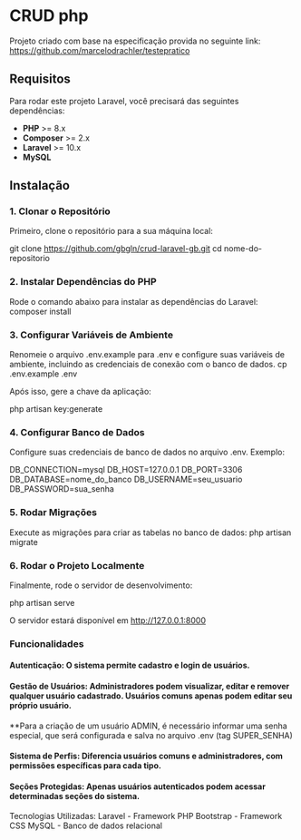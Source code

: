 # CRUD php

Projeto criado com base na especificação provida no seguinte link:
https://github.com/marcelodrachler/testepratico

## Requisitos

Para rodar este projeto Laravel, você precisará das seguintes dependências:

- **PHP** >= 8.x
- **Composer** >= 2.x
- **Laravel** >= 10.x
- **MySQL** 

## Instalação

### 1. Clonar o Repositório

Primeiro, clone o repositório para a sua máquina local:

git clone https://github.com/gbgln/crud-laravel-gb.git
cd nome-do-repositorio

### 2. Instalar Dependências do PHP
Rode o comando abaixo para instalar as dependências do Laravel:
composer install

### 3. Configurar Variáveis de Ambiente
Renomeie o arquivo .env.example para .env e configure suas variáveis de ambiente, incluindo as credenciais de conexão com o banco de dados.
cp .env.example .env

Após isso, gere a chave da aplicação:

php artisan key:generate

### 4. Configurar Banco de Dados
Configure suas credenciais de banco de dados no arquivo .env. Exemplo:

DB_CONNECTION=mysql
DB_HOST=127.0.0.1
DB_PORT=3306
DB_DATABASE=nome_do_banco
DB_USERNAME=seu_usuario
DB_PASSWORD=sua_senha

### 5. Rodar Migrações
Execute as migrações para criar as tabelas no banco de dados:
php artisan migrate

### 6. Rodar o Projeto Localmente
Finalmente, rode o servidor de desenvolvimento:

php artisan serve

O servidor estará disponível em http://127.0.0.1:8000

### Funcionalidades
#### Autenticação: O sistema permite cadastro e login de usuários.
#### Gestão de Usuários: Administradores podem visualizar, editar e remover qualquer usuário cadastrado. Usuários comuns apenas podem editar seu próprio usuário.
**Para a criação de um usuário ADMIN, é necessário informar uma senha especial, que será configurada e salva no arquivo .env (tag SUPER_SENHA)
#### Sistema de Perfis: Diferencia usuários comuns e administradores, com permissões específicas para cada tipo.
#### Seções Protegidas: Apenas usuários autenticados podem acessar determinadas seções do sistema.


Tecnologias Utilizadas:
Laravel - Framework PHP
Bootstrap - Framework CSS
MySQL - Banco de dados relacional
